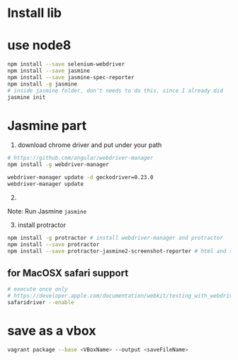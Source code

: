 
# Install lib
# use node8
```bash
npm install --save selenium-webdriver
npm install --save jasmine
npm install --save jasmine-spec-reporter
npm install -g jasmine
# inside jasmine folder, don't needs to do this, since I already did
jasmine init 

```
# Jasmine part
1. download chrome driver and put under your path
```bash
# https://github.com/angular/webdriver-manager 
npm install -g webdriver-manager

webdriver-manager update -d geckodriver=0.23.0
webdriver-manager update

```
2. 


Note: Run Jasmine
`jasmine`

3. install protractor
```bash
npm install -g protractor # install webdriver-manager and protractor
npm install --save protractor
npm install --save protractor-jasmine2-screenshot-reporter # html and screen reporter
```

## for MacOSX safari support 
```bash
# execute once only
# https://developer.apple.com/documentation/webkit/testing_with_webdriver_in_safari
safaridriver --enable
```

# save as a vbox 
```bash
vagrant package --base <VBoxName> --output <saveFileName>
```

